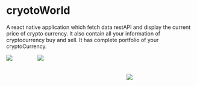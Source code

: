 # cryotoWorld
A react native application which fetch data restAPI and display the current price of crypto currency. It also contain all your information of cryptocurrency buy and sell. It has complete portfolio of your cryptoCurrency.

<div style="display:flex;">
<img src="https://drive.google.com/uc?export=view&id=1_H84cQQjZ1xjkJYjSewP5VqLQxpeaVEn" /> &nbsp; &nbsp; &nbsp; &nbsp; &nbsp; &nbsp;&nbsp;&nbsp;&nbsp;&nbsp;&nbsp;&nbsp;
<img src = "https://drive.google.com/uc?export=view&id=14BZyXvqe-MuuEWlbF1sHHwLuh8mAhIWN" /> 
<div>
  </br></br></br>
&nbsp;&nbsp;&nbsp;&nbsp;&nbsp;&nbsp;&nbsp;&nbsp;&nbsp;&nbsp;&nbsp;&nbsp;&nbsp;&nbsp;&nbsp;&nbsp;&nbsp;&nbsp;&nbsp;&nbsp;&nbsp;&nbsp;&nbsp;&nbsp;&nbsp;&nbsp;&nbsp;&nbsp;&nbsp;&nbsp;&nbsp;&nbsp;&nbsp;&nbsp;&nbsp;&nbsp;&nbsp;&nbsp;&nbsp;&nbsp;&nbsp;&nbsp;&nbsp;&nbsp;&nbsp;&nbsp;&nbsp;&nbsp;&nbsp;&nbsp;&nbsp;&nbsp;&nbsp;&nbsp;&nbsp;&nbsp;<img src = "https://drive.google.com/uc?export=view&id=1X9Qe6owe5Zslf0q0S_AtHm74tFD9_Mf2" />
  </div>
</div>
